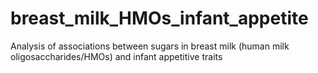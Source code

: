 # breast_milk_HMOs_infant_appetite
Analysis of associations between sugars in breast milk (human milk oligosaccharides/HMOs) and infant appetitive traits
